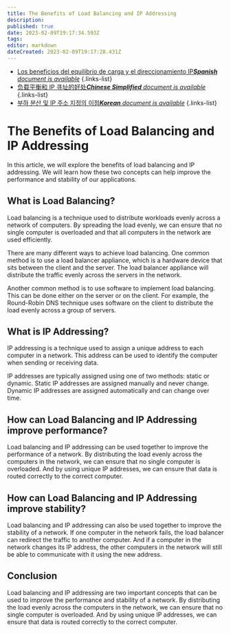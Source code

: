```yaml
---
title: The Benefits of Load Balancing and IP Addressing
description: 
published: true
date: 2023-02-09T19:17:34.593Z
tags: 
editor: markdown
dateCreated: 2023-02-09T19:17:28.431Z
---
```


- [Los beneficios del equilibrio de carga y el direccionamiento IP***Spanish** document is available*](/es/Knowledge-base/Common/the-benefits-of-load-balancing-and-ip-addressing)
{.links-list}
- [负载平衡和 IP 寻址的好处***Chinese Simplified** document is available*](/zh/Knowledge-base/Common/the-benefits-of-load-balancing-and-ip-addressing)
{.links-list}
- [부하 분산 및 IP 주소 지정의 이점***Korean** document is available*](/ko/Knowledge-base/Common/the-benefits-of-load-balancing-and-ip-addressing)
{.links-list}


# The Benefits of Load Balancing and IP Addressing

In this article, we will explore the benefits of load balancing and IP addressing. We will learn how these two concepts can help improve the performance and stability of our applications.

## What is Load Balancing?

Load balancing is a technique used to distribute workloads evenly across a network of computers. By spreading the load evenly, we can ensure that no single computer is overloaded and that all computers in the network are used efficiently.

There are many different ways to achieve load balancing. One common method is to use a load balancer appliance, which is a hardware device that sits between the client and the server. The load balancer appliance will distribute the traffic evenly across the servers in the network.

Another common method is to use software to implement load balancing. This can be done either on the server or on the client. For example, the Round-Robin DNS technique uses software on the client to distribute the load evenly across a group of servers.

## What is IP Addressing?

IP addressing is a technique used to assign a unique address to each computer in a network. This address can be used to identify the computer when sending or receiving data.

IP addresses are typically assigned using one of two methods: static or dynamic. Static IP addresses are assigned manually and never change. Dynamic IP addresses are assigned automatically and can change over time.

## How can Load Balancing and IP Addressing improve performance?

Load balancing and IP addressing can be used together to improve the performance of a network. By distributing the load evenly across the computers in the network, we can ensure that no single computer is overloaded. And by using unique IP addresses, we can ensure that data is routed correctly to the correct computer.

## How can Load Balancing and IP Addressing improve stability?

Load balancing and IP addressing can also be used together to improve the stability of a network. If one computer in the network fails, the load balancer can redirect the traffic to another computer. And if a computer in the network changes its IP address, the other computers in the network will still be able to communicate with it using the new address.

## Conclusion

Load balancing and IP addressing are two important concepts that can be used to improve the performance and stability of a network. By distributing the load evenly across the computers in the network, we can ensure that no single computer is overloaded. And by using unique IP addresses, we can ensure that data is routed correctly to the correct computer.